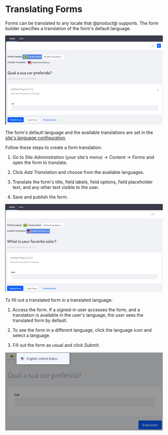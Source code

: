# Translating Forms [](id=translating-forms)

Forms can be translated to any locale that @product@ supports. The form builder 
specifies a translation of the form's default language. 

![Figure 1: A form is translate-able into any supported language.](../../images/forms-translate1.png)

The form's default language and the available translations are set in the
[site's language configuration](/discover/portal/-/knowledge_base/7-1/social-settings-and-languages#languages).

Follow these steps to create a form translation: 

1.  Go to *Site Administration* (your site's menu) &rarr; *Content* &rarr; 
    *Forms* and open the form to translate. 

2.  Click *Add Translation* and choose from the available languages. 

3.  Translate the form's title, field labels, field options, field placeholder
    text, and any other text visible to the user.

4.  Save and publish the form. 

![Figure 2: Translate as much of the form as possible into each language you expect users to need.](../../images/forms-translate2.png)

To fill out a translated form in a translated language: 

1.  Access the form. If a signed-in user accesses the form, and a translation is 
    available in the user's language, the user sees the translated form by 
    default. 

2.  To see the form in a different language, click the language icon and select
    a language. 

3.  Fill out the form as usual and click *Submit*. 

![Figure 3: Select the form's language.](../../images/forms-translate3.png)
